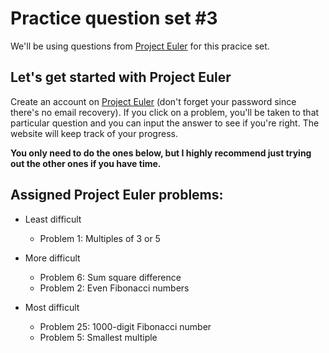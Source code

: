 # Practice question set #3

We'll be using questions from [Project Euler](https://projecteuler.net/archives) for this pracice set.


## Let's get started with Project Euler
Create an account on [Project Euler](https://projecteuler.net/archives]) (don't forget your password since there's no email recovery). If you click on a problem, you'll be taken to that particular question and you can input the answer to see if you're right. The website will keep track of your progress.

**You only need to do the ones below, but I highly recommend just trying out the other ones if you have time.**

## Assigned Project Euler problems:
- Least difficult
  - Problem 1: Multiples of 3 or 5

- More difficult
  - Problem 6: Sum square difference
  - Problem 2: Even Fibonacci numbers

- Most difficult
  - Problem 25: 1000-digit Fibonacci number
  - Problem 5: Smallest multiple

